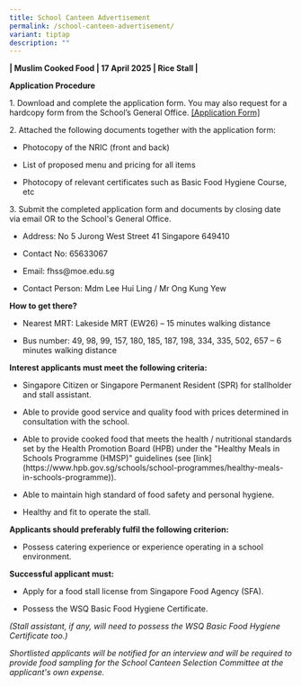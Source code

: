 ```yaml
---
title: School Canteen Advertisement
permalink: /school-canteen-advertisement/
variant: tiptap
description: ""
---
```

<p><strong>| Muslim Cooked Food | 17 April 2025 | Rice Stall |</strong>
</p>
<p><strong>Application Procedure</strong>
</p>
<p>1. Download and complete the application form. You may also request for
a hardcopy form from the School’s General Office. <a href="https://drive.google.com/file/d/1dRDdURiVBHYAb4BxMR-7hdsQNPNypKrO/view?usp=sharing" rel="noopener nofollow" target="_blank">[Application Form]</a>
</p>
<p>2. Attached the following documents together with the application form:</p>
<ul data-tight="true" class="tight">
<li>
<p>Photocopy of the NRIC (front and back)</p>
</li>
<li>
<p>List of proposed menu and pricing for all items</p>
</li>
<li>
<p>Photocopy of relevant certificates such as Basic Food Hygiene Course,
etc</p>
</li>
</ul>
<p>3. Submit the completed application form and documents by closing date
via email OR to the School's General Office.</p>
<ul data-tight="true" class="tight">
<li>
<p>Address: No 5 Jurong West Street 41 Singapore 649410</p>
</li>
<li>
<p>Contact No: 65633067</p>
</li>
<li>
<p>Email: <a rel="noopener noreferrer nofollow" target="_blank">fhss@moe.edu.sg</a>
</p>
</li>
<li>
<p>Contact Person: Mdm Lee Hui Ling / Mr Ong Kung Yew</p>
</li>
</ul>
<p></p>
<p><strong>How to get there?</strong>
</p>
<ul data-tight="true" class="tight">
<li>
<p>Nearest MRT: Lakeside MRT (EW26) – 15 minutes walking distance &nbsp;</p>
</li>
<li>
<p>Bus number: 49, 98, 99, 157, 180, 185, 187, 198, 334, 335, 502, 657 –
6 minutes walking distance</p>
</li>
</ul>
<p><strong>Interest applicants must meet the following criteria:</strong>
</p>
<ul data-tight="true" class="tight">
<li>
<p>Singapore Citizen or Singapore Permanent Resident (SPR) for stallholder
and stall assistant.</p>
</li>
<li>
<p>Able to provide good service and quality food with prices determined in
consultation with the school.</p>
</li>
<li>
<p>Able to provide cooked food that meets the health / nutritional standards
set by the Health Promotion Board (HPB) under the "Healthy Meals in Schools
Programme (HMSP)" guidelines (see [link](<a rel="noopener noreferrer nofollow" target="_blank">https://www.hpb.gov.sg/schools/school-programmes/healthy-meals-in-schools-programme</a>)).</p>
</li>
<li>
<p>Able to maintain high standard of food safety and personal hygiene.</p>
</li>
<li>
<p>Healthy and fit to operate the stall.</p>
</li>
</ul>
<p><strong>Applicants should preferably fulfil the following criterion:</strong>
</p>
<ul data-tight="true" class="tight">
<li>
<p>Possess catering experience or experience operating in a school environment.</p>
</li>
</ul>
<p><strong>Successful applicant must:</strong>
</p>
<ul data-tight="true" class="tight">
<li>
<p>Apply for a food stall license from Singapore Food Agency (SFA).</p>
</li>
<li>
<p>Possess the WSQ Basic Food Hygiene Certificate.</p>
</li>
</ul>
<p><em>(Stall assistant, if any, will need to possess the WSQ Basic Food Hygiene Certificate too.)</em>
</p>
<p><em>Shortlisted applicants will be notified for an interview and will be required to provide food sampling for the School Canteen Selection Committee at the applicant's own expense.</em>
</p>
